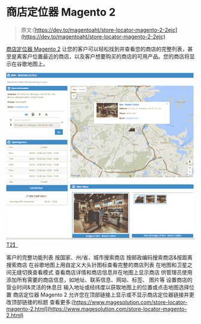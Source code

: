 # 商店定位器 Magento 2

> 原文:[https://dev.to/magentoaht/store-locator-magento-2-2ejc](https://dev.to/magentoaht/store-locator-magento-2-2ejc)

[商店定位器 Magento 2](https://www.magesolution.com/store-locator-magento-2.html) 让您的客户可以轻松找到并查看您的商店的完整列表，甚至是离客户位置最近的商店，以及客户想要购买的商店的可用产品。您的商店将显示在谷歌地图上。

[![Store Locator Magento 2](img/f8e16a1786f3da307931dc70a1c7a72e.png)T2】](https://res.cloudinary.com/practicaldev/image/fetch/s--KtNtdxhw--/c_limit%2Cf_auto%2Cfl_progressive%2Cq_auto%2Cw_880/http://www.magesolution.com/blog/wp-content/uploads/2016/02/store-locator.png)

客户的完整功能列表
按国家、州/省、城市搜索商店
按邮政编码搜索商店&按距离搜索商店
在谷歌地图上用自定义大头针图标查看完整的商店列表
在地图和卫星之间无缝切换查看模式
查看商店详情和商店信息并在地图上显示商店
供管理员使用
添加所有需要的商店信息，如地址、联系信息、网站、标签、 图片等
设置商店的营业时间&灵活的休息日
输入地址或经纬度以获取地图上的位置或点击地图选择位置
商店定位器 Magento 2 允许您在顶部链接上显示或不显示商店定位器链接并更改顶部链接的标题
查看更多:[https://www.magesolution.com/store-locator-magento-2.html](https://www.magesolution.com/store-locator-magento-2.html)